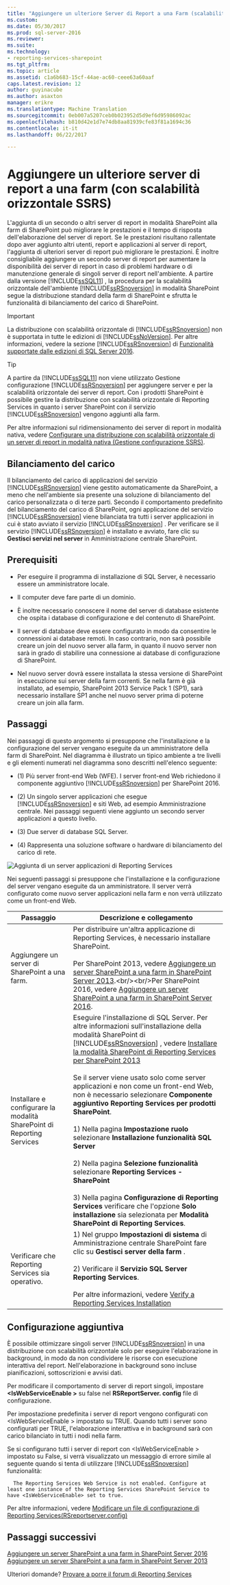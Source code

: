 ```yaml
---
title: "Aggiungere un ulteriore Server di Report a una Farm (scalabilità orizzontale SSRS) | Documenti Microsoft"
ms.custom: 
ms.date: 05/30/2017
ms.prod: sql-server-2016
ms.reviewer: 
ms.suite: 
ms.technology:
- reporting-services-sharepoint
ms.tgt_pltfrm: 
ms.topic: article
ms.assetid: c1a6b683-15cf-44ae-ac60-ceee63a60aaf
caps.latest.revision: 12
author: guyinacube
ms.author: asaxton
manager: erikre
ms.translationtype: Machine Translation
ms.sourcegitcommit: 0eb007a5207ceb0b023952d5d9ef6d95986092ac
ms.openlocfilehash: b810d42e1d7e74db8aa81939cfe83f81a1694c36
ms.contentlocale: it-it
ms.lasthandoff: 06/22/2017

---
```


# <a name="add-an-additional-report-server-to-a-farm-ssrs-scale-out"></a>Aggiungere un ulteriore server di report a una farm (con scalabilità orizzontale SSRS)

  L'aggiunta di un secondo o altri server di report in modalità SharePoint alla farm di SharePoint può migliorare le prestazioni e il tempo di risposta dell'elaborazione del server di report. Se le prestazioni risultano rallentate dopo aver aggiunto altri utenti, report e applicazioni al server di report, l'aggiunta di ulteriori server di report può migliorare le prestazioni. È inoltre consigliabile aggiungere un secondo server di report per aumentare la disponibilità dei server di report in caso di problemi hardware o di manutenzione generale di singoli server di report nell'ambiente. A partire dalla versione [!INCLUDE[ssSQL11](../../includes/sssql11-md.md)] , la procedura per la scalabilità orizzontale dell'ambiente [!INCLUDE[ssRSnoversion](../../includes/ssrsnoversion-md.md)] in modalità SharePoint segue la distribuzione standard della farm di SharePoint e sfrutta le funzionalità di bilanciamento del carico di SharePoint.  
  
> [!IMPORTANT]  
>  La distribuzione con scalabilità orizzontale di [!INCLUDE[ssRSnoversion](../../includes/ssrsnoversion-md.md)] non è supportata in tutte le edizioni di [!INCLUDE[ssNoVersion](../../includes/ssnoversion-md.md)]. Per altre informazioni, vedere la sezione [!INCLUDE[ssRSnoversion](../../includes/ssrsnoversion-md.md)] di [Funzionalità supportate dalle edizioni di SQL Server 2016](~/sql-server/editions-and-supported-features-for-sql-server-2016.md).  
  
> [!TIP]  
>  A partire da [!INCLUDE[ssSQL11](../../includes/sssql11-md.md)] non viene utilizzato Gestione configurazione [!INCLUDE[ssRSnoversion](../../includes/ssrsnoversion-md.md)] per aggiungere server e per la scalabilità orizzontale dei server di report. Con i prodotti SharePoint è possibile gestire la distribuzione con scalabilità orizzontale di Reporting Services in quanto i server SharePoint con il servizio [!INCLUDE[ssRSnoversion](../../includes/ssrsnoversion-md.md)] vengono aggiunti alla farm.  
  
 Per altre informazioni sul ridimensionamento dei server di report in modalità nativa, vedere [Configurare una distribuzione con scalabilità orizzontale di un server di report in modalità nativa &#40;Gestione configurazione SSRS&#41;](../../reporting-services/install-windows/configure-a-native-mode-report-server-scale-out-deployment.md).  
  
##  <a name="bkmk_loadbalancing"></a> Bilanciamento del carico  
 Il bilanciamento del carico di applicazioni del servizio [!INCLUDE[ssRSnoversion](../../includes/ssrsnoversion-md.md)] viene gestito automaticamente da SharePoint, a meno che nell'ambiente sia presente una soluzione di bilanciamento del carico personalizzata o di terze parti. Secondo il comportamento predefinito del bilanciamento del carico di SharePoint, ogni applicazione del servizio [!INCLUDE[ssRSnoversion](../../includes/ssrsnoversion-md.md)] viene bilanciata tra tutti i server applicazioni in cui è stato avviato il servizio [!INCLUDE[ssRSnoversion](../../includes/ssrsnoversion-md.md)] . Per verificare se il servizio [!INCLUDE[ssRSnoversion](../../includes/ssrsnoversion-md.md)] è installato e avviato, fare clic su **Gestisci servizi nel server** in Amministrazione centrale SharePoint.  
  
##  <a name="bkmk_prerequisites"></a> Prerequisiti  
  
-   Per eseguire il programma di installazione di SQL Server, è necessario essere un amministratore locale.  
  
-   Il computer deve fare parte di un dominio.  
  
-   È inoltre necessario conoscere il nome del server di database esistente che ospita i database di configurazione e del contenuto di SharePoint.  
  
-   Il server di database deve essere configurato in modo da consentire le connessioni ai database remoti.  In caso contrario, non sarà possibile creare un join del nuovo server alla farm, in quanto il nuovo server non sarà in grado di stabilire una connessione ai database di configurazione di SharePoint.  
  
-   Nel nuovo server dovrà essere installata la stessa versione di SharePoint in esecuzione sui server della farm correnti. Se nella farm è già installato, ad esempio, SharePoint 2013 Service Pack 1 (SP1), sarà necessario installare SP1 anche nel nuovo server prima di poterne creare un join alla farm.  
  
##  <a name="bkmk_steps"></a> Passaggi  
 Nei passaggi di questo argomento si presuppone che l'installazione e la configurazione del server vengano eseguite da un amministratore della farm di SharePoint. Nel diagramma è illustrato un tipico ambiente a tre livelli e gli elementi numerati nel diagramma sono descritti nell'elenco seguente:  
  
-   (1) Più server front-end Web (WFE). I server front-end Web richiedono il componente aggiuntivo [!INCLUDE[ssRSnoversion](../../includes/ssrsnoversion-md.md)] per SharePoint 2016.  
  
-   (2) Un singolo server applicazioni che esegue [!INCLUDE[ssRSnoversion](../../includes/ssrsnoversion-md.md)] e siti Web, ad esempio Amministrazione centrale. Nei passaggi seguenti viene aggiunto un secondo server applicazioni a questo livello.  
  
-   (3) Due server di database SQL Server.  
  
-   (4) Rappresenta una soluzione software o hardware di bilanciamento del carico di rete.  
  
 ![Aggiunta di un server applicazioni di Reporting Services](../../reporting-services/install-windows/media/rs-sharepointscale.gif "aggiunta di un server applicazioni di Reporting Services")  
  
 Nei seguenti passaggi si presuppone che l'installazione e la configurazione del server vengano eseguite da un amministratore. Il server verrà configurato come nuovo server applicazioni nella farm e non verrà utilizzato come un front-end Web.  
  
|Passaggio|Descrizione e collegamento|  
|----------|--------------------------|  
|Aggiungere un server di SharePoint a una farm.|Per distribuire un'altra applicazione di Reporting Services, è necessario installare SharePoint.<br/><br/>Per SharePoint 2013, vedere [Aggiungere un server SharePoint a una farm in SharePoint Server 2013](https://technet.microsoft.com/library/cc261752(v=office.15).aspx).<br/><br/>Per SharePoint 2016, vedere [Aggiungere un server SharePoint a una farm in SharePoint Server 2016](https://technet.microsoft.com/library/cc261752(v=office.16).aspx).|  
|Installare e configurare la modalità SharePoint di Reporting Services|Eseguire l'installazione di SQL Server. Per altre informazioni sull'installazione della modalità SharePoint di [!INCLUDE[ssRSnoversion](../../includes/ssrsnoversion-md.md)] , vedere [Installare la modalità SharePoint di Reporting Services per SharePoint 2013](http://msdn.microsoft.com/en-us/b29d0f45-0068-4c84-bd7e-5b8a9cd1b538)<br /><br /> Se il server viene usato solo come server applicazioni e non come un front-end Web, non è necessario selezionare **Componente aggiuntivo Reporting Services per prodotti SharePoint**.<br /><br /> 1) Nella pagina **Impostazione ruolo** selezionare **Installazione funzionalità SQL Server**<br /><br /> 2) Nella pagina **Selezione funzionalità** selezionare **Reporting Services - SharePoint**<br /><br /> 3) Nella pagina **Configurazione di Reporting Services**  verificare che l'opzione **Solo installazione** sia selezionata per **Modalità SharePoint di Reporting Services**.|  
|Verificare che Reporting Services sia operativo.|1) Nel gruppo **Impostazioni di sistema** di Amministrazione centrale SharePoint fare clic su **Gestisci server della farm** .<br /><br /> 2) Verificare il **Servizio SQL Server Reporting Services**.<br /><br />Per altre informazioni, vedere [Verify a Reporting Services Installation](../../reporting-services/install-windows/verify-a-reporting-services-installation.md)|  
  
##  <a name="bkmk_additional"></a> Configurazione aggiuntiva  
 È possibile ottimizzare singoli server [!INCLUDE[ssRSnoversion](../../includes/ssrsnoversion-md.md)] in una distribuzione con scalabilità orizzontale solo per eseguire l'elaborazione in background, in modo da non condividere le risorse con esecuzione interattiva del report. Nell'elaborazione in background sono incluse pianificazioni, sottoscrizioni e avvisi dati.  
  
 Per modificare il comportamento di server di report singoli, impostare  **\<IsWebServiceEnable >** su false nel **RSReportServer. config** file di configurazione.  
  
 Per impostazione predefinita i server di report vengono configurati con \<IsWebServiceEnable > impostato su TRUE. Quando tutti i server sono configurati per TRUE, l'elaborazione interattiva e in background sarà con carico bilanciato in tutti i nodi nella farm.  
  
 Se si configurano tutti i server di report con \<IsWebServiceEnable > impostato su False, si verrà visualizzato un messaggio di errore simile al seguente quando si tenta di utilizzare [!INCLUDE[ssRSnoversion](../../includes/ssrsnoversion-md.md)] funzionalità:  
  
      The Reporting Services Web Service is not enabled. Configure at least one instance of the Reporting Services SharePoint Service to have <IsWebServiceEnable> set to true. 
 
 Per altre informazioni, vedere [Modificare un file di configurazione di Reporting Services&#40;RSreportserver.config&#41;](../../reporting-services/report-server/modify-a-reporting-services-configuration-file-rsreportserver-config.md)  

## <a name="next-steps"></a>Passaggi successivi

[Aggiungere un server SharePoint a una farm in SharePoint Server 2016](https://technet.microsoft.com/library/cc261752(v=office.16).aspx)  
[Aggiungere un server SharePoint a una farm in SharePoint Server 2013](https://technet.microsoft.com/library/cc261752(v=office.15).aspx)

Ulteriori domande? [Provare a porre il forum di Reporting Services](http://go.microsoft.com/fwlink/?LinkId=620231)
